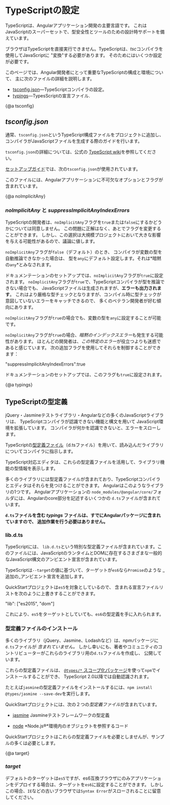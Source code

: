 # TypeScriptの設定

TypeScriptは、Angularアプリケーション開発の主要言語です。
これはJavaScriptのスーパーセットで、型安全性とツールのための設計時サポートを備えています。

ブラウザはTypeScriptを直接実行できません。TypeScriptは、*tsc*コンパイラを使用してJavaScriptに "変換"する必要があります。
そのためにはいくつか設定が必要です。

このページでは、Angular開発者にとって重要なTypeScriptの構成と環境について、
主に次のファイルの詳細を説明します。

* [tsconfig.json](guide/typescript-configuration#tsconfig)&mdash;TypeScriptコンパイラの設定。
* [typings](guide/typescript-configuration#typings)&mdash;TypesScriptの宣言ファイル.


{@a tsconfig}



## *tsconfig.json*
通常、`tsconfig.json`というTypeScript構成ファイルをプロジェクトに追加し、
コンパイラがJavaScriptファイルを生成する際のガイドを行います。

<div class="alert is-helpful">



`tsconfig.json`の詳細については、公式の
[TypeScript wiki](http://www.typescriptlang.org/docs/handbook/tsconfig-json.html)を参照してください。

</div>



[セットアップガイド](guide/setup)では、次の`tsconfig.json`が使用されています。

<code-example path="quickstart/src/tsconfig.1.json" title="tsconfig.json" linenums="false"></code-example>

このファイルには、Angularアプリケーションに不可欠なオプションとフラグが含まれています。


{@a noImplicitAny}

<!-- TODO:ここのくだり、セクションごとあとで見直す。今はひとまず直訳っぽく。-->
### *noImplicitAny* と *suppressImplicitAnyIndexErrors*

TypeScriptの開発者は、`noImplicitAny`フラグを`true`または`false`にするかどうかについては同意しません。
この問題に正解はなく、あとでフラグを変更することができます。
しかし、この選択は大規模プロジェクトにおいて大きな影響を与える可能性があるので、議論に値します。

`noImplicitAny`フラグが`false`（デフォルト）のとき、
コンパイラが変数の型を自動推論できなかった場合は、
型を`any`にデフォルト設定します。それは*暗黙の`any`*とみなされます。

ドキュメンテーションのセットアップでは、`noImplicitAny`フラグが`true`に設定されます。
`noImplicitAny`フラグが`true`で、TypeScriptコンパイラが型を推論できない場合でも、
JavaScriptファイルは生成されますが、**エラーも出力されます**。
これはより厳格な型チェックとなりますが、コンパイル時に型チェックが意図していないエラーをキャッチできるので、
多くのベテラン開発者が好む傾向にあります。

`noImplicitAny`フラグが`true`の場合でも、変数の型を`any`に設定することが可能です。

`noImplicitAny`フラグが`true`の場合、*暗黙のインデックスエラー*も発生する可能性があります。
ほとんどの開発者は、*この特定のエラー*が役立つよりも迷惑であると感じています。
次の追加フラグを使用してそれらを制御することができます：

<code-example format=".">
  "suppressImplicitAnyIndexErrors":true

</code-example>



ドキュメンテーションのセットアップでは、このフラグも`true`に設定されます。


{@a typings}



## TypeScriptの型定義
jQuery・Jasmineテストライブラリ・Angularなどの多くのJavaScriptライブラリは、
TypeScriptコンパイラが認識できない機能と構文を用いて
JavaScript環境を拡張しています。
コンパイラが何かを認識できないと、エラーをスローします。

TypeScriptの[型定義ファイル](https://www.typescriptlang.org/docs/handbook/writing-declaration-files.html)（d.tsファイル）を用いて、読み込んだライブラリについてコンパイラに指示します。

TypeScript対応エディタは、これらの型定義ファイルを活用して、ライブラリ機能の型情報を表示します。

多くのライブラリには型定義ファイルが含まれており、TypeScriptコンパイラとエディタはそれらを見つけることができます。
Angularはこのようなライブラリの1つです。
Angularアプリケーションの `node_modules/@angular/core/`フォルダには、Angularのcore部分を記述するいくつかの `d.ts`ファイルが含まれています。

**`d.ts`ファイルを含む *typings* ファイルは、すでにAngularパッケージに含まれていますので、
追加作業を行う必要はありません。**

### lib.d.ts

TypeScriptには、 `lib.d.ts`という特別な型定義ファイルが含まれています。このファイルには、JavaScriptのランタイムとDOMに存在するさまざまな一般的なJavaScript構文のアンビエント宣言が含まれています。

TypeScriptは`--target`の値に基づいて、ターゲットが`es6`なら`Promise`のような
_追加の_アンビエント宣言を追加します。

QuickStartプロジェクトは`es5`を対象としているので、
含まれる宣言ファイルリストを次のように上書きすることができます。


<code-example format=".">
  "lib": ["es2015", "dom"]

</code-example>



これにより、`es5`をターゲットとしていても、`es6`の型定義を手に入れられます。

### 型定義ファイルのインストール
多くのライブラリ（jQuery、Jasmine、Lodashなど）は、npmパッケージに`d.ts`ファイルが *含まれていません。*
しかし幸いにも、著者やコミュニティのコントリビューターがこれらのライブラリ用の`d.ts`ファイルを作成し、
公開しています。

これらの型定義ファイルは、
[`@types/*` スコープ化パッケージ](http://www.typescriptlang.org/docs/handbook/declaration-files/consumption.html)を使って`npm`でインストールすることができ、
TypeScript 2.0以降では自動認識されます。

たとえば`jasmine`の型定義ファイルをインストールするには、`npm install @types/jasmine --save-dev`を実行します。


QuickStartプロジェクトには、次の２つの*型定義ファイル*が含まれています。

* [jasmine](http://jasmine.github.io/) Jasmineテストフレームワークの型定義

* [node](https://www.npmjs.com/package/@types/node) *Node.js®*環境内のオブジェクトを参照するコード


QuickStartプロジェクトはこれらの型定義ファイルを必要としませんが、サンプルの多くは必要とします。


{@a target}


### *target*

デフォルトのターゲットは`es5`ですが、es6互換ブラウザにのみアプリケーションをデプロイする場合は、ターゲットを`es6`に設定することができます。
しかしこの場合、`IE`などの古いブラウザでは`Syntax Error`がスローされることに留意してください。